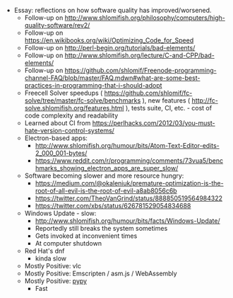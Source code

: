 * Essay: reflections on how software quality has improved/worsened.
    - Follow-up on http://www.shlomifish.org/philosophy/computers/high-quality-software/rev2/
    - Follow-up on https://en.wikibooks.org/wiki/Optimizing_Code_for_Speed
    - Follow-up on http://perl-begin.org/tutorials/bad-elements/
    - Follow-up on http://www.shlomifish.org/lecture/C-and-CPP/bad-elements/
    - Follow-up on https://github.com/shlomif/Freenode-programming-channel-FAQ/blob/master/FAQ.mdwn#what-are-some-best-practices-in-programming-that-i-should-adopt
    - Freecell Solver speedups ( https://github.com/shlomif/fc-solve/tree/master/fc-solve/benchmarks ), new features ( http://fc-solve.shlomifish.org/features.html ), tests suite, CI, etc.  - cost of code complexity and readability
    - Learned about CI from https://perlhacks.com/2012/03/you-must-hate-version-control-systems/
    - Electron-based apps:
        - http://www.shlomifish.org/humour/bits/Atom-Text-Editor-edits-2_000_001-bytes/
        - https://www.reddit.com/r/programming/comments/73vua5/benchmarks_showing_electron_apps_are_super_slow/
    - Software becoming slower and more resource hungry:
        - https://medium.com/@okaleniuk/premature-optimization-is-the-root-of-all-evil-is-the-root-of-evil-a8ab8056c6b
        - https://twitter.com/TheoVanGrind/status/888850519564984322
        - https://twitter.com/xbs/status/626781529054834688
    - Windows Update - slow:
        - http://www.shlomifish.org/humour/bits/facts/Windows-Update/
        - Reportedly still breaks the system sometimes
        - Gets invoked at inconvenient times
        - At computer shutdown
    - Red Hat's dnf
        - kinda slow
    - Mostly Positive: vlc
    - Mostly Positive: Emscripten / asm.js / WebAssembly
    - Mostly Positive: [pypy](https://en.wikipedia.org/wiki/PyPy)
        - Fast
